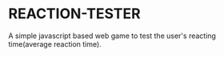 # REACTION-TESTER
A simple javascript based web game to test the user's reacting time(average reaction time).
